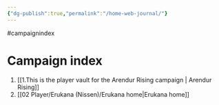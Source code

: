 ```yaml
---
{"dg-publish":true,"permalink":"/home-web-journal/"}
---
```


#campaignindex

# Campaign index

1. [[1.This is the player vault for the Arendur Rising campaign \| Arendur Rising]]
2. [[02 Player/Erukana (Nissen)/Erukana home\|Erukana home]]